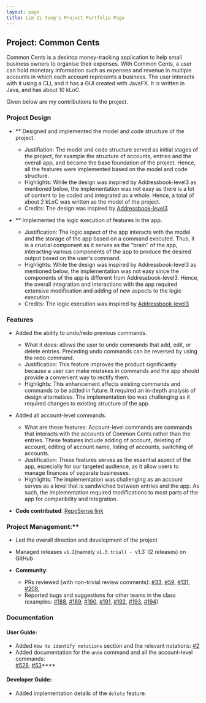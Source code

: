 ```yaml
---
layout: page
title: Lim Zi Yang's Project Portfolio Page
---
```


## Project: Common Cents

Common Cents is a desktop money-tracking application to help small business owners to organise their expenses. With Common Cents,
a user can hold monetary information such as expenses and revenue in multiple accounts in which each account represents a business. 
The user interacts with it using a CLI, and it has a GUI created with JavaFX. It is written in Java, and has about 10 kLoC.

Given below are my contributions to the project.

### Project Design
* ** Designed and implemented the model and code structure of the project.
  * Justifiation: The model and code structure served as initial stages of the project, for example the structure of accounts, entries and the overall app, and
  became the base foundation of the project. Hence, all the features were implemented based on the model and code structure.
  * Highlights: While the design was inspired by Addressbook-level3 as mentioned below, the implementation was not easy as there is
  a lot of content to be coded and integrated as a whole. Hence, a total of about 2 kLoC was written as the model of the project. 
  * Credits: The design was inspired by [Addressbook-level3](https://github.com/se-edu/addressbook-level3)

* ** Implemented the logic execution of features in the app.
  * Justification: The logic aspect of the app interacts with the model and the storage of the app based on a command executed. Thus,
  it is a crucial component as it serves as the "brain" of the app, interacting various components of the app to produce the desired
  output based on the user's command.
  * Highlights: While the design was inspired by Addressbook-level3 as mentioned below, the implementation was not easy since the 
  components of the app is different from Addressbook-level3. Hence, the overall integration and interactions with the app required 
  extensive modification and adding of new aspects to the logic execution.
  * Credits: The logic execution was inspired by [Addressbook-level3](https://github.com/se-edu/addressbook-level3)

### Features
* Added the ability to undo/redo previous commands.
  * What it does: allows the user to undo commands that add, edit, or delete entries. Preceding undo commands can be reversed by using the redo command.
  * Justification: This feature improves the product significantly because a user can make mistakes in commands and the app should provide a convenient way to rectify them.
  * Highlights: This enhancement affects existing commands and commands to be added in future. It required an in-depth analysis of design alternatives. 
  The implementation too was challenging as it required changes to existing structure of the app.

* Added all account-level commands.
  * What are these features: Account-level commands are commands that interacts with the accounts of Common Cents rather than the entries.
  These features include adding of account, deleting of account, editing of account name, listing of accounts, switching of accounts.
  * Justification: These features serves as the essential aspect of the app, especially for our targeted audience, as it allow users to manage finances
  of separate businesses.
  * Highlights: The implementation was challenging as an account serves as a level that is sandwiched between entries and the app. As such,
  the implementation required modifications to most parts of the app for compatibility and integration. 

* **Code contributed**: [RepoSense link](https://nus-cs2103-ay2021s1.github.io/tp-dashboard/#breakdown=true&search=&sort=groupTitle&sortWithin=title&since=2020-08-14&timeframe=commit&mergegroup=&groupSelect=groupByRepos&checkedFileTypes=docs~functional-code~test-code~other&tabOpen=true&tabType=authorship&tabAuthor=Ziyang-98&tabRepo=AY2021S1-CS2103T-T13-4%2Ftp%5Bmaster%5D&authorshipIsMergeGroup=false&authorshipFileTypes=docs~functional-code~test-code~other)

### Project Management:**

* Led the overall direction and development of the project
* Managed releases `v1.2`(namely `v1.3.trial) - `v1.3` (2 releases) on GitHub

* **Community**:
  * PRs reviewed (with non-trivial review comments): 
    [\#33](https://github.com/AY2021S1-CS2103T-T13-4/tp/pull/33), 
  [\#59](https://github.com/AY2021S1-CS2103T-T13-4/tp/pull/59), 
  [\#131](https://github.com/AY2021S1-CS2103T-T13-4/tp/pull/131), 
  [\#208](https://github.com/AY2021S1-CS2103T-T13-4/tp/pull/208), 
  * Reported bugs and suggestions for other teams in the class (examples: 
  [\#188](https://github.com/AY2021S1-CS2103T-T11-1/tp/issues/188), 
  [\#189](https://github.com/AY2021S1-CS2103T-T11-1/tp/issues/189), 
  [\#190](https://github.com/AY2021S1-CS2103T-T11-1/tp/issues/190), 
  [\#191](https://github.com/AY2021S1-CS2103T-T11-1/tp/issues/191), 
  [\#192](https://github.com/AY2021S1-CS2103T-T11-1/tp/issues/192), 
  [\#193](https://github.com/AY2021S1-CS2103T-T11-1/tp/issues/193), 
  [\#194](https://github.com/AY2021S1-CS2103T-T11-1/tp/issues/194))

### Documentation

#### User Guide:
* Added `How to identify notations` section and the relevant notations: [#2](https://ay2021s1-cs2103t-t13-4.github.io/tp/UserGuide.html#2-how-to-identify-notations) 
* Added documentation for the `undo` command and all the account-level commands:  
[#528](https://ay2021s1-cs2103t-t13-4.github.io/tp/UserGuide.html#528-undoing-entry-level-commands-undo), 
[#53](https://ay2021s1-cs2103t-t13-4.github.io/tp/UserGuide.html#53-account-level-commands)****

#### Developer Guide:
  * Added implementation details of the `delete` feature.



